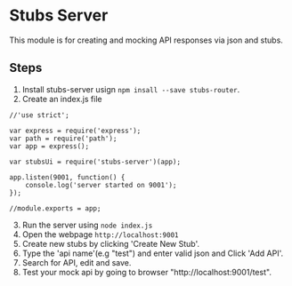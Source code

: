 # Stubs Server

This module is for creating and mocking API responses via json and stubs.

## Steps 

1. Install stubs-server usign `npm insall --save stubs-router`.
2. Create an index.js file 

```
//'use strict';

var express = require('express');
var path = require('path');
var app = express();

var stubsUi = require('stubs-server')(app);

app.listen(9001, function() {
    console.log('server started on 9001');
});

//module.exports = app;
``` 

3. Run the server using `node index.js`
4. Open the webpage `http://localhost:9001`
5. Create new stubs by clicking 'Create New Stub'.
6. Type the 'api name'(e.g "test") and enter valid json and Click 'Add API'.
7. Search for API, edit and save.
8. Test your mock api by going to browser "http://localhost:9001/test".